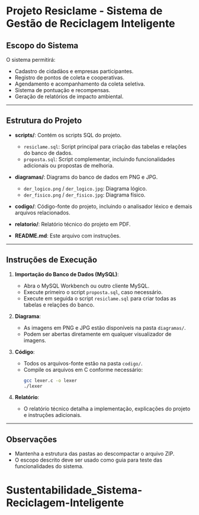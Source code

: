 # Projeto Resiclame - Sistema de Gestão de Reciclagem Inteligente

## Escopo do Sistema

O sistema permitirá:
- Cadastro de cidadãos e empresas participantes.
- Registro de pontos de coleta e cooperativas.
- Agendamento e acompanhamento da coleta seletiva.
- Sistema de pontuação e recompensas.
- Geração de relatórios de impacto ambiental.

---

## Estrutura do Projeto

- **scripts/**: Contém os scripts SQL do projeto.
  - `resiclame.sql`: Script principal para criação das tabelas e relações do banco de dados.
  - `proposta.sql`: Script complementar, incluindo funcionalidades adicionais ou propostas de melhoria.

- **diagramas/**: Diagrams do banco de dados em PNG e JPG.
  - `der_logico.png` / `der_logico.jpg`: Diagrama lógico.
  - `der_fisico.png` / `der_fisico.jpg`: Diagrama físico.

- **codigo/**: Código-fonte do projeto, incluindo o analisador léxico e demais arquivos relacionados.

- **relatorio/**: Relatório técnico do projeto em PDF.

- **README.md**: Este arquivo com instruções.

---

## Instruções de Execução

1. **Importação do Banco de Dados (MySQL)**:
   - Abra o MySQL Workbench ou outro cliente MySQL.
   - Execute primeiro o script `proposta.sql`, caso necessário.
   - Execute em seguida o script `resiclame.sql` para criar todas as tabelas e relações do banco.

2. **Diagrama**:
   - As imagens em PNG e JPG estão disponíveis na pasta `diagramas/`.
   - Podem ser abertas diretamente em qualquer visualizador de imagens.

3. **Código**:
   - Todos os arquivos-fonte estão na pasta `codigo/`.
   - Compile os arquivos em C conforme necessário:
     ```bash
     gcc lexer.c -o lexer
     ./lexer
     ```

4. **Relatório**:
   - O relatório técnico detalha a implementação, explicações do projeto e instruções adicionais.

---

## Observações
- Mantenha a estrutura das pastas ao descompactar o arquivo ZIP.
- O escopo descrito deve ser usado como guia para teste das funcionalidades do sistema.

# Sustentabilidade_Sistema-Reciclagem-Inteligente
